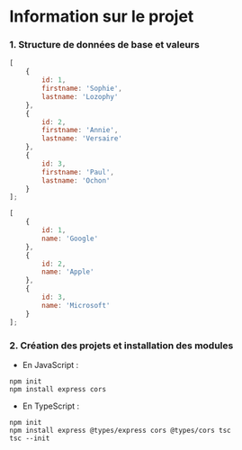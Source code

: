 # Information sur le projet

### 1. Structure de données de base et valeurs

```js
[
    {
        id: 1,
        firstname: 'Sophie',
        lastname: 'Lozophy'
    },
    {
        id: 2,
        firstname: 'Annie',
        lastname: 'Versaire'
    },
    {
        id: 3,
        firstname: 'Paul',
        lastname: 'Ochon'
    }
];
```

```js
[
    {
        id: 1,
        name: 'Google'
    },
    {
        id: 2,
        name: 'Apple'
    },
    {
        id: 3,
        name: 'Microsoft'
    }
];
```

### 2. Création des projets et installation des modules

- En JavaScript :

```
npm init
npm install express cors
```

- En TypeScript :

```
npm init
npm install express @types/express cors @types/cors tsc
tsc --init
```
